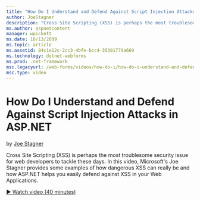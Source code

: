 ```yaml
---
title: "How Do I Understand and Defend Against Script Injection Attacks in ASP.NET | Microsoft Docs"
author: JoeStagner
description: "Cross Site Scripting (XSS) is perhaps the most troublesome security issue for web developers to tackle these days. In this video, Microsoft’s Joe Stagner pro..."
ms.author: aspnetcontent
manager: wpickett
ms.date: 10/13/2009
ms.topic: article
ms.assetid: 84c1e12c-2cc3-4bfe-bcc4-35381779a669
ms.technology: dotnet-webforms
ms.prod: .net-framework
msc.legacyurl: /web-forms/videos/how-do-i/how-do-i-understand-and-defend-against-script-injection-attacks-in-aspnet
msc.type: video
---
```

How Do I Understand and Defend Against Script Injection Attacks in ASP.NET
====================
by [Joe Stagner](https://github.com/JoeStagner)

Cross Site Scripting (XSS) is perhaps the most troublesome security issue for web developers to tackle these days. In this video, Microsoft's Joe Stagner provides some examples of how dangerous XSS can really be and how ASP.NET helps you easily defend against XSS in your Web Applications.

[&#9654; Watch video (40 minutes)](https://channel9.msdn.com/Blogs/ASP-NET-Site-Videos/how-do-i-understand-and-defend-against-script-injection-attacks-in-aspnet)